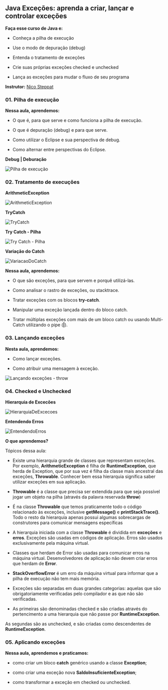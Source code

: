 ## Java Exceções: aprenda a criar, lançar e controlar exceções

**Faça esse curso de Java e:**

- Conheça a pilha de execução

- Use o modo de depuração (debug)

- Entenda o tratamento de exceções

- Crie suas próprias exceções checked e unchecked

- Lança as exceções para mudar o fluxo de seu programa

**Instrutor:** 
[Nico Steppat](https://github.com/steppat)

### 01. Pilha de execução

**Nessa aula, aprendemos:**

- O que é, para que serve e como funciona a pilha de execução.

- O que é depuração (debug) e para que serve.

- Como utilizar o Eclipse e sua perspectiva de debug.

- Como alternar entre perspectivas do Eclipse.

**Debug | Deburação**

![Pilha de execução](./imgs/prints/debug.png)

### 02. Tratamento de execuções

**ArithmeticException**

![ArithmeticException](./imgs/prints/ArithmeticException.png)

**TryCatch**

![TryCatch](./imgs/prints/TryCatch.png)

**Try Catch - Pilha**

![Try Catch - Pilha](./imgs/prints/TryCatchPilha.png)

**Variação do Catch**

![VariacaoDoCatch](./imgs/prints/VariacaoDoCatch.png)

**Nessa aula, aprendemos:**

- O que são exceções, para que servem e porquê utilizá-las.

- Como analisar o rastro de exceções, ou stacktrace.

- Tratar exceções com os blocos **try-catch**.

- Manipular uma exceção lançada dentro do bloco catch.

- Tratar múltiplas exceções com mais de um bloco catch ou usando Multi-Catch utilizando o pipe (**|**).

### 03. Lançando exceções

**Nesta aula, aprendemos:**

- Como lançar exceções.

- Como atribuir uma mensagem à exceção.

![Lançando exceções - throw](./imgs/prints/Throw.png)

### 04. Checked e Unchecked

**Hierarquia de Excecões**

![HierarquiaDeExcecoes](./imgs/prints/HierarquiaDeExcecoes.png)

**Entendendo Erros**

![EntendendoErros](./imgs/prints/EntendendoErros.png)

**O que aprendemos?**

Tópicos dessa aula:

- Existe uma hierarquia grande de classes que representam exceções. Por exemplo, **ArithmeticException** é filha de **RuntimeException**, que herda de Exception, que por sua vez é filha da classe mais ancestral das exceções, **Throwable**. Conhecer bem essa hierarquia significa saber utilizar exceções em sua aplicação.

- **Throwable** é a classe que precisa ser extendida para que seja possível jogar um objeto na pilha (através da palavra reservada **throw**)

- É na classe **Throwable** que temos praticamente todo o código relacionado às exceções, inclusive **getMessage()** e **printStackTrace()**. Todo o resto da hierarquia apenas possui algumas sobrecargas de construtores para comunicar mensagens específicas

- A hierarquia iniciada com a classe **Throwable** é dividida em **exceções** e **erros**. Exceções são usadas em códigos de aplicação. Erros são usados exclusivamente pela máquina virtual.

- Classes que herdam de Error são usadas para comunicar erros na máquina virtual. Desenvolvedores de aplicação não devem criar erros que herdam de **Error**.

- **StackOverflowError** é um erro da máquina virtual para informar que a pilha de execução não tem mais memória.

- Exceções são separadas em duas grandes categorias: aquelas que são obrigatoriamente verificadas pelo compilador e as que não são verificadas.

- As primeiras são denominadas checked e são criadas através do pertencimento a uma hierarquia que não passe por **RuntimeException**.

As segundas são as unchecked, e são criadas como descendentes de **RuntimeException**.

### 05. Aplicando exceções

**Nessa aula, aprendemos e praticamos:**

- como criar um bloco **catch** genérico usando a classe **Exception**;

- como criar uma exceção nova **SaldoInsuficienteException**;

- como transformar a exceção em checked ou unchecked.
